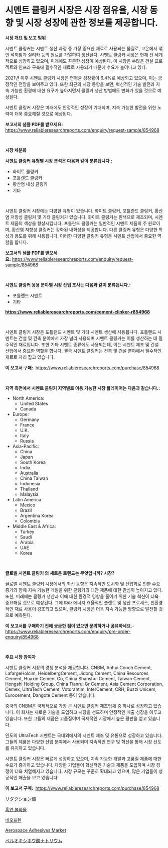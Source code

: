 <p><h1>시멘트 클링커 시장은 시장 점유율, 시장 동향 및 시장 성장에 관한 정보를 제공합니다.</h1></p><p><strong>시장 개요 및 보고 범위</strong></p>
<p><p>시멘트 클링커는 시멘트 생산 과정 중 가장 중요한 재료로 사용되는 물질로, 고온에서 섞인 석회암과 실리카 등의 원료를 가열하여 생산된다. 시멘트 클링커 시장은 현재 전 세계적으로 성장하고 있으며, 미래에도 꾸준한 성장이 예상된다. 이 시장은 수많은 건설 프로젝트와 인프라 구축에 필수적인 재료로 사용되기 때문에 수요가 늘어나고 있다. </p><p>2021년 이후 시멘트 클링커 시장은 연평균 성장률이 6.4%로 예상되고 있으며, 이는 긍정적인 전망을 보여주고 있다. 또한 최근의 시장 동향을 보면, 혁신적인 기술 발전과 지속 가능한 환경에 대한 요구가 높아지면서 클링커 생산 방법에도 변화가 있을 것으로 예상된다.</p><p>시멘트 클링커 시장은 미래에도 안정적인 성장이 기대되며, 지속 가능한 발전을 위한 노력이 더욱 중요해질 것으로 예상된다.</p></p>
<p><strong>보고서의 샘플 PDF를 받으세요:</strong> <a href="https://www.reliableresearchreports.com/enquiry/request-sample/854968">https://www.reliableresearchreports.com/enquiry/request-sample/854968</a></p>
<p>&nbsp;</p>
<p><strong>시장 세분화</strong></p>
<p><strong>시멘트 클링커 유형별 시장 분석은 다음과 같이 분류됩니다.:</strong></p>
<p><ul><li>화이트 클링커</li><li>포틀랜드 클링커</li><li>황산염 내성 클링커</li><li>기타</li></ul></p>
<p>&nbsp;</p>
<p><p>시멘트 클링커 시장에는 다양한 유형이 있습니다. 화이트 클링커, 포틀란드 클링커, 황산염 저항성 클링커 및 기타 클링커가 있습니다. 화이트 클링커는 흰색으로 제조되며, 시멘트 제품의 색상을 향상시킵니다. 포틀란드 클링커는 일반적인 시멘트 제품의 주 원료이며, 황산염 저항성 클링커는 강화된 내화성을 제공합니다. 다른 클링커 유형은 다양한 특성과 용도를 위해 사용됩니다. 이러한 다양한 클링커 유형은 시멘트 산업에서 중요한 역할을 합니다.</p></p>
<p><strong>보고서의 샘플 PDF를 받으세요:</strong>&nbsp;<a href="https://www.reliableresearchreports.com/enquiry/request-sample/854968">https://www.reliableresearchreports.com/enquiry/request-sample/854968</a></p>
<p>&nbsp;</p>
<p><strong> 시멘트 클링커 응용 분야별 시장 산업 조사는 다음과 같이 분류됩니다.:</strong></p>
<p><ul><li>포틀랜드 시멘트</li><li>기타</li></ul></p>
<p><strong><a href="https://www.reliableresearchreports.com/cement-clinker-r854968">https://www.reliableresearchreports.com/cement-clinker-r854968</a></strong></p>
<p>&nbsp;</p>
<p><p>시멘트 클링커 시장은 포틀랜드 시멘트 및 기타 시멘트 생산에 사용됩니다. 포틀랜드 시멘트는 건설 및 건축 분야에서 가장 널리 사용되며 시멘트 클링커는 이를 생산하는 데 필수적인 재료입니다. 또한 기타 시멘트 종류에도 사용되는데, 이는 시멘트 제조 및 건설 산업에서 중요한 역할을 합니다. 결국 시멘트 클링커는 건축 및 건설 분야에서 필수적인 재료로 자리 잡고 있습니다.</p></p>
<p><strong>이 보고서 구매:</strong>&nbsp; <a href="https://www.reliableresearchreports.com/purchase/854968">https://www.reliableresearchreports.com/purchase/854968</a></p>
<p>&nbsp;</p>
<p><strong>지역 측면에서 시멘트 클링커 지역별로 이용 가능한 시장 플레이어는 다음과 같습니다.:</strong></p>
<p><ul>
    <li>
        North America:
        <ul>
            <li>United States</li>
            <li>Canada</li>
        </ul>
    </li>
    <li>
        Europe:
        <ul>
            <li>Germany</li>
            <li>France</li>
            <li>U.K.</li>
            <li>Italy</li>
            <li>Russia</li>
        </ul>
    </li>
    <li>
        Asia-Pacific:
        <ul>
            <li>China</li>
            <li>Japan</li>
            <li>South Korea</li>
            <li>India</li>
            <li>Australia</li>
            <li>China Taiwan</li>
            <li>Indonesia</li>
            <li>Thailand</li>
            <li>Malaysia</li>
        </ul>
    </li>
    <li>
        Latin America:
        <ul>
            <li>Mexico</li>
            <li>Brazil</li>
            <li>Argentina Korea</li>
            <li>Colombia</li>
        </ul>
    </li>
    <li>
        Middle East & Africa:
        <ul>
            <li>Turkey</li>
            <li>Saudi</li>
            <li>Arabia</li>
            <li>UAE</li>
            <li>Korea</li>
        </ul>
    </li>
    </ul></p>
<p>&nbsp;</p>
<p><strong>글로벌 시멘트 클링커 의 새로운 트렌드는 무엇입니까? 시장?</strong></p>
<p><p>글로벌 시멘트 클링커 시장에서의 최신 동향은 지속적인 도시화 및 산업화로 인한 수요 증가와 함께 지속 가능한 개발을 위한 클링커의 대안 제품에 대한 관심이 높아지고 있다. 또한, 미래에는 클링커 생산과 이에 대한 환경적 영향을 줄이기 위한 기술 혁신이 더욱 중요해질 것으로 예상된다. 그에 따라 에너지 효율적인 플랜트 및 생산 프로세스, 친환경적인 재료 사용이 강조되고 있으며, 클링커 시장은 더욱 지속 가능한 방향으로 발전할 것으로 예측된다.</p></p>
<p><strong>이 보고서를 구매하기 전에 궁금한 점이 있으면 문의하거나 공유하세요.</strong>- <a href="https://www.reliableresearchreports.com/enquiry/pre-order-enquiry/854968">https://www.reliableresearchreports.com/enquiry/pre-order-enquiry/854968</a></p>
<p>&nbsp;</p>
<p><strong>주요 시장 참여자</strong></p>
<p><p>시멘트 클링커 시장의 경쟁 분석을 제공합니다. CNBM, Anhui Conch Cement, LafargeHolcim, HeidelbergCement, Jidong Cement, China Resources Cement, Huaxin Cement Co, China Shanshui Cement, Taiwan Cement, Hongshi Holding Group, China Tianrui Gr Cement, Asia Cement Corporation, Cemex, UltraTech Cement, Votorantim, InterCement, CRH, Buzzi Unicem, Eurocement, Dangote Cement 등이 있습니다. </p><p>중국의 CNBM은 국제적으로 가장 큰 시멘트 클링커 제조업체 중 하나로 성장하고 있습니다. 이 회사는 새로운 기술을 도입하고 시장을 선도하며 안정적인 매출 성장을 이루고 있습니다. 또한 그들의 제품은 고품질이며 국제적인 시장에서 높은 평판을 얻고 있습니다. </p><p>인도의 UltraTech 시멘트는 국내외에서의 시멘트 제조 및 유통으로 성장하고 있습니다. 그들의 제품은 다양한 산업 분야에서 사용되며 지속적인 연구 및 혁신을 통해 시장 선도를 유지하고 있습니다. </p><p>시멘트 클링커 시장은 빠르게 성장하고 있으며, 지속 가능한 개발과 고품질 제품에 대한 수요가 증가하고 있습니다. 다양한 기업들이 혁신적인 기술과 제품을 도입하며 시장 경쟁이 더욱 치열해지고 있습니다. 시장 규모는 꾸준히 확대되고 있으며, 많은 기업들이 성공적인 매출을 보고 있습니다.</p></p>
<p><strong>이 보고서 구매:</strong>&nbsp;&nbsp;<a href="https://www.reliableresearchreports.com/purchase/854968">https://www.reliableresearchreports.com/purchase/854968</a></p>
<p><p><a href="https://medium.com/@susanjprice2023/%E5%89%B2%E5%BC%95%E4%BE%A1%E5%80%A4%E5%B8%82%E5%A0%B4-%E7%AB%B6%E4%BA%89%E5%88%86%E6%9E%90-%E5%B8%82%E5%A0%B4%E5%8B%95%E5%90%91-2031%E5%B9%B4%E3%81%BE%E3%81%A7%E3%81%AE%E4%BA%88%E6%B8%AC-ec33548ed7be">リダクション値</a></p><p><a href="https://github.com/LanceOlsotn8978/Market-Research-Report-List-1/blob/main/277439216582.md">흑연 불화물</a></p><p><a href="https://medium.com/@jackiefauhey9089475/neoprene-%EC%8B%9C%EC%9E%A5-%EB%B6%84%EC%84%9D-%EA%B7%B8%EC%9D%98-cagr-%EC%8B%9C%EC%9E%A5-%EC%84%B8%EB%B6%84%ED%99%94-%EB%B0%8F-%EA%B8%80%EB%A1%9C%EB%B2%8C-%EC%82%B0%EC%97%85-%EA%B0%9C%EC%9A%94-9ed4696317fa">네오프렌</a></p><p><a href="https://issuu.com/reportprime-2/docs/aerospace-adhesives-market-size-2030.pptx">Aerospace Adhesives Market</a></p><p><a href="https://medium.com/@alicequigley2023/%E9%81%8E%E9%85%B8%E5%8C%96%E3%83%9B%E3%82%A6%E7%B4%A0%E3%83%8A%E3%83%88%E3%83%AA%E3%82%A6%E3%83%A0%E5%B8%82%E5%A0%B4%E8%A6%8F%E6%A8%A1%E3%81%AF-%E3%82%B0%E3%83%AD%E3%83%BC%E3%83%90%E3%83%AB%E7%94%A3%E6%A5%AD%E3%81%AB%E3%81%8A%E3%81%91%E3%82%8B%E6%9C%80%E9%81%A9%E3%81%AA%E3%83%9E%E3%83%BC%E3%82%B1%E3%83%86%E3%82%A3%E3%83%B3%E3%82%B0%E3%83%81%E3%83%A3%E3%83%8D%E3%83%AB%E3%82%92%E6%98%8E%E3%82%89%E3%81%8B%E3%81%AB%E3%81%97%E3%81%BE%E3%81%99-sanka-ka-h%C5%8Dso-natoriumu-shij%C5%8D-kibo-wa-4dacf20e16bc">ペルオキシホウ酸ナトリウム</a></p></p>